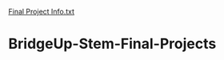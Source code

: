 [Final Project Info.txt](https://github.com/LeilaCl/BridgeUp-Stem-Final-Projects/files/7008517/Final.Project.Info.txt)
# BridgeUp-Stem-Final-Projects

